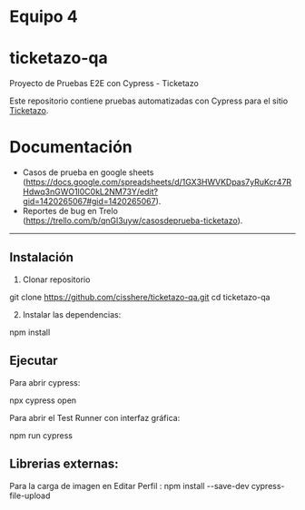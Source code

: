 # Equipo 4

# ticketazo-qa

Proyecto de Pruebas E2E con Cypress - Ticketazo

Este repositorio contiene pruebas automatizadas con Cypress para el sitio [Ticketazo](https://ticketazo.com.ar).
# Documentación
- Casos de prueba en google sheets (https://docs.google.com/spreadsheets/d/1GX3HWVKDpas7yRuKcr47RHdwq3nGWO1l0C0kL2NM73Y/edit?gid=1420265067#gid=1420265067).
- Reportes de bug en Trelo (https://trello.com/b/qnGl3uyw/casosdeprueba-ticketazo).
---

##  Instalación 

1. Clonar repositorio

git clone https://github.com/cisshere/ticketazo-qa.git
cd ticketazo-qa

2. Instalar las dependencias:

npm install

##  Ejecutar

Para abrir cypress:

npx cypress open

Para abrir el Test Runner con interfaz gráfica:

npm run cypress

## Librerias externas:

Para la carga de imagen en Editar Perfil : npm install --save-dev cypress-file-upload

